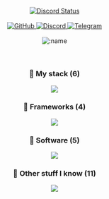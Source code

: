 <p align="center">
  <a href="https://cursi.ng">
    <img src="https://lanyard.kyrie25.dev/api/612152687974154251?waveColor=fff&waveSpotifyColor=212121&gradient=fff&borderRadius=25px&bg=000" alt="Discord Status" />
  </a>
  <br></br>
  <a href="https://github.com/doxiado-dev">
    <img src="https://img.shields.io/badge/-GitHub-black?style=plastic&logo=github&logoColor=white" alt="GitHub" />
  </a>
  <a href="https://discord.com/users/763141886834769980">
    <img src="https://img.shields.io/badge/-Discord-black?style=plastic&logo=discord&logoColor=white" alt="Discord" />
  </a>
  <a href="https://t.me/doxiado">
    <img src="https://img.shields.io/badge/-Telegram-black?style=plastic&logo=telegram&logoColor=white" alt="Telegram" />
  </a>
  <br>
  <br>
  <img src="https://komarev.com/ghpvc/?username=doxiado-dev&color=gray&style=plastic" alt=":name" />
  <br>
  <br>
  <h1 align="center"></h1>
  <h3 align="center">💎 My stack (6)</h3>
<p align="center">
  <a href="https://skillicons.dev">
    <img src="https://skillicons.dev/icons?i=py,cs,html,css,js,git" />
  </a>
</p>
<h3 align="center">🍺 Frameworks (4)</h3>
<p align="center">
  <a href="https://skillicons.dev">
    <img src="https://skillicons.dev/icons?i=flask,fastapi,selenium,bots" />
  </a>
</p>
<h3 align="center">🎲 Software (5)</h3>
<p align="center">
  <a href="https://skillicons.dev">
    <img src="https://skillicons.dev/icons?i=vscode,rider,figma,obsidian,postman" />
  </a>
</p>
<h3 align="center">🏓 Other stuff I know (11)</h3>
<p align="center">
  <a href="https://skillicons.dev">
    <img src="https://skillicons.dev/icons?i=linux,github,gitlab,githubactions,docker,kubernetes,sqlite,postgres,md,nginx,qt" />
  </a>
</p>

</p>
